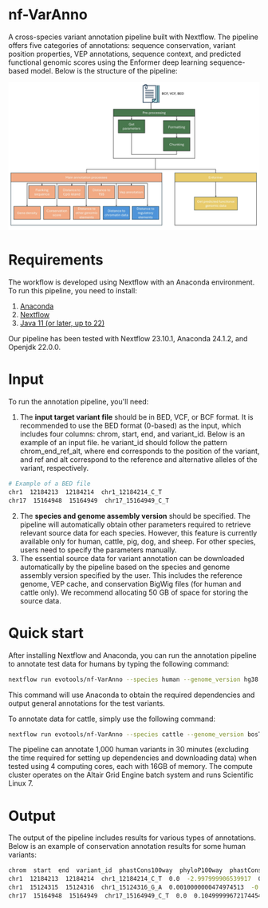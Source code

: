 # nf-VarAnno
A cross-species variant annotation pipeline built with Nextflow. The pipeline offers five categories of annotations: sequence conservation, variant position properties, VEP annotations, sequence context, and predicted functional genomic scores using the Enformer deep learning sequence-based model. Below is the structure of the pipeline:

![Pipeline structure](images/pipeline_structure.jpg)

# Requirements
The workflow is developed using Nextflow with an Anaconda environment. To run this pipeline, you need to install:
1. [Anaconda](https://www.anaconda.com/products/individual)
2. [Nextflow](https://www.nextflow.io/)
3. [Java 11 (or later, up to 22)](http://www.oracle.com/technetwork/java/javase/downloads/index.html)

Our pipeline has been tested with Nextflow 23.10.1, Anaconda 24.1.2, and Openjdk 22.0.0.

# Input
To run the annotation pipeline, you'll need:
1. The **input target variant file** should be in BED, VCF, or BCF format. It is recommended to use the BED format (0-based) as the input, which includes four columns: chrom, start, end, and variant_id. Below is an example of an input file. he variant_id should follow the pattern chrom_end_ref_alt, where end corresponds to the position of the variant, and ref and alt correspond to the reference and alternative alleles of the variant, respectively.
  ```bash
  # Example of a BED file
  chr1  12184213  12184214  chr1_12184214_C_T
  chr17  15164948  15164949  chr17_15164949_C_T
  ```
2. The **species and genome assembly version** should be specified. The pipeline will automatically obtain other parameters required to retrieve relevant source data for each species. However, this feature is currently available only for human, cattle, pig, dog, and sheep. For other species, users need to specify the parameters manually.
3. The essential source data for variant annotation can be downloaded automatically by the pipeline based on the species and genome assembly version specified by the user. This includes the reference genome, VEP cache, and conservation BigWig files (for human and cattle only). We recommend allocating 50 GB of space for storing the source data.

# Quick start
After installing Nextflow and Anaconda, you can run the annotation pipeline to annotate test data for humans by typing the following command:
```bash
nextflow run evotools/nf-VarAnno --species human --genome_version hg38 --path data/test.bed
```
This command will use Anaconda to obtain the required dependencies and output general annotations for the test variants. 

To annotate data for cattle, simply use the following command:
```bash
nextflow run evotools/nf-VarAnno --species cattle --genome_version bosTau9 --path data/test.bed
```
The pipeline can annotate 1,000 human variants in 30 minutes (excluding the time required for setting up dependencies and downloading data) when tested using 4 computing cores, each with 16GB of memory. The compute cluster operates on the Altair Grid Engine batch system and runs Scientific Linux 7.

# Output
The output of the pipeline includes results for various types of annotations. Below is an example of conservation annotation results for some human variants:
```bash
chrom  start  end  variant_id  phastCons100way  phyloP100way  phastCons30way  phyloP30way
chr1  12184213  12184214  chr1_12184214_C_T  0.0  -2.997999906539917  0.020999999716877937  -1.440999984741211
chr1  15124315  15124316  chr1_15124316_G_A  0.0010000000474974513  -0.6859999895095825  0.0010000000474974513  -0.7400000095367432
chr17  15164948  15164949  chr17_15164949_C_T  0.0  0.10499999672174454  0.0010000000474974513  -0.3370000123977661
```



